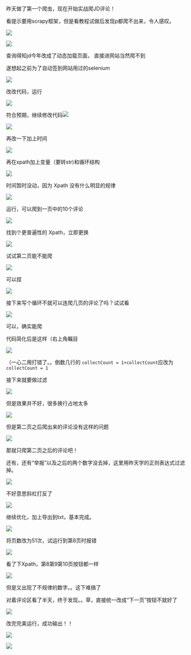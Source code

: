 昨天做了第一个爬虫，现在开始实战爬JD评论！

看提示要用scrapy框架，但是看教程试做后发现p都爬不出来，令人感叹。 



![](https://cdn.staticaly.com/gh/TV233/blogpic@master/img/QQ截图20220908111526.png)

![](https://cdn.staticaly.com/gh/TV233/blogpic@master/img/QQ截图20220908111723.png)

查询得知jd今年改成了动态加载页面， 直接进网站当然爬不到

遂想起之前为了自动签到网站用过的selenium

![](https://cdn.staticaly.com/gh/TV233/blogpic@master/img/QQ截图20220908113157.png)

改改代码，运行

![](https://cdn.staticaly.com/gh/TV233/blogpic@master/img/QQ截图20220908113325.png)

符合预期，继续修改代码![](https://cdn.staticaly.com/gh/TV233/blogpic@master/img/QQ截图20220908114119.png)

![](https://cdn.staticaly.com/gh/TV233/blogpic@master/img/QQ截图20220908114037.png)

再改一下加上时间

![](https://cdn.staticaly.com/gh/TV233/blogpic@master/img/QQ截图20220908114831.png)

再在xpath加上变量（要转str)和循环结构

![](https://cdn.staticaly.com/gh/TV233/blogpic@master/img/QQ截图20220908144050.png)

时间暂时没动，因为 Xpath 没有什么明显的规律

![](https://cdn.staticaly.com/gh/TV233/blogpic@master/img/QQ截图20220908144913.png)

运行，可以爬到一页中的10个评论

![](https://cdn.staticaly.com/gh/TV233/blogpic@master/img/QQ截图20220908144341.png)

找到个更普遍性的 Xpath，立即更换

![](https://cdn.staticaly.com/gh/TV233/blogpic@master/img/QQ截图20220908154604.png)

试试第二页能不能爬

![](https://cdn.staticaly.com/gh/TV233/blogpic@master/img/QQ截图20220908154143.png)

可以捏

![](https://cdn.staticaly.com/gh/TV233/blogpic@master/img/QQ截图20220908154125.png)

接下来写个循环不就可以连爬几页的评论了吗？试试看

![](https://cdn.staticaly.com/gh/TV233/blogpic@master/img/QQ截图20220908162256.png)

可以，确实能爬

代码简化后是这样（右上角瞩目

![](https://cdn.staticaly.com/gh/TV233/blogpic@master/img/QQ截图20220908163027.png)

（一心二用打错了。。倒数几行的 `collectCount = 1+collectCount`应改为 `collectCount = 1`

接下来就要做过滤

![](https://cdn.staticaly.com/gh/TV233/blogpic@master/img/QQ截图20220908173124.png)

但是效果并不好，很多换行占地太多

![](https://cdn.staticaly.com/gh/TV233/blogpic@master/img/QQ截图20220908173230.png)

但是第二页之后爬出来的评论没有这样的问题

![](https://cdn.staticaly.com/gh/TV233/blogpic@master/img/QQ截图20220908173323.png)

那就只爬第二页之后的评论吧！

还有，还有“举报”以及之后的两个数字没去掉，这里用昨天学的正则表达式过滤掉。

![](https://cdn.staticaly.com/gh/TV233/blogpic@master/img/QQ截图20220908190538.png)

不好意思斜杠打反了

![](https://cdn.staticaly.com/gh/TV233/blogpic@master/img/QQ截图20220908192051.png)

继续优化，加上导出到txt，基本完成。

![](https://cdn.staticaly.com/gh/TV233/blogpic@master/img/QQ截图20220908195518.png)

将页数改为51次，试运行到第8页时报错

![](https://cdn.staticaly.com/gh/TV233/blogpic@master/img/QQ截图20220908200442.png)

看了下Xpath，第8第9第10页按钮都一样

![](https://cdn.staticaly.com/gh/TV233/blogpic@master/img/QQ截图20220908200549.png)

但是又出现了不规律的数字。。这下难搞了

对着评论区看了半天，终于发现。。草，直接统一改成“下一页”按钮不就好了

![](https://cdn.staticaly.com/gh/TV233/blogpic@master/img/QQ截图20220908223650.png)

改完完美运行，成功输出！！

![](https://cdn.staticaly.com/gh/TV233/blogpic@master/img/QQ截图20220908224058.png)

![](https://cdn.staticaly.com/gh/TV233/blogpic@master/img/QQ截图20220908224106.png)
